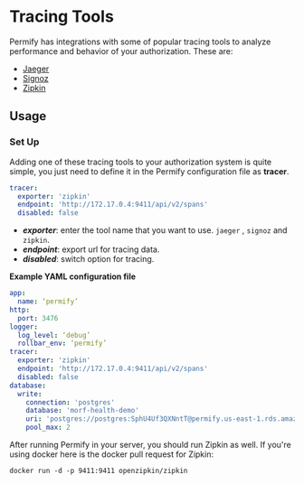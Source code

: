 
# Tracing Tools

Permify has integrations with some of popular tracing tools to analyze performance and behavior of your authorization. These are:

- [Jaeger](https://www.jaegertracing.io/)
- [Signoz](https://signoz.io/)
- [Zipkin](https://zipkin.io/)

## Usage

### Set Up

Adding one of these tracing tools to your authorization system is quite simple, you just need to define it in the Permify configuration file as **tracer**. 

```yaml
tracer:
  exporter: 'zipkin'
  endpoint: 'http://172.17.0.4:9411/api/v2/spans'
  disabled: false
```
- ***exporter***: enter the tool name that you want to use. `jaeger` , `signoz` and `zipkin`.
- ***endpoint***: export url for tracing data.
- ***disabled***: switch option for tracing.

**Example YAML configuration file**

```yaml
app:
  name: ‘permify’
http:
  port: 3476
logger:
  log_level: ‘debug’
  rollbar_env: ‘permify’
tracer:
  exporter: 'zipkin'
  endpoint: 'http://172.17.0.4:9411/api/v2/spans'
  disabled: false
database:
  write:
    connection: 'postgres'
    database: 'morf-health-demo'
    uri: 'postgres://postgres:SphU4Uf3QXNntT@permify.us-east-1.rds.amazonaws.com:5432'
    pool_max: 2
```

After running Permify in your server, you should run Zipkin as well. If you're using docker here is the docker pull request for Zipkin:

```
docker run -d -p 9411:9411 openzipkin/zipkin
```
